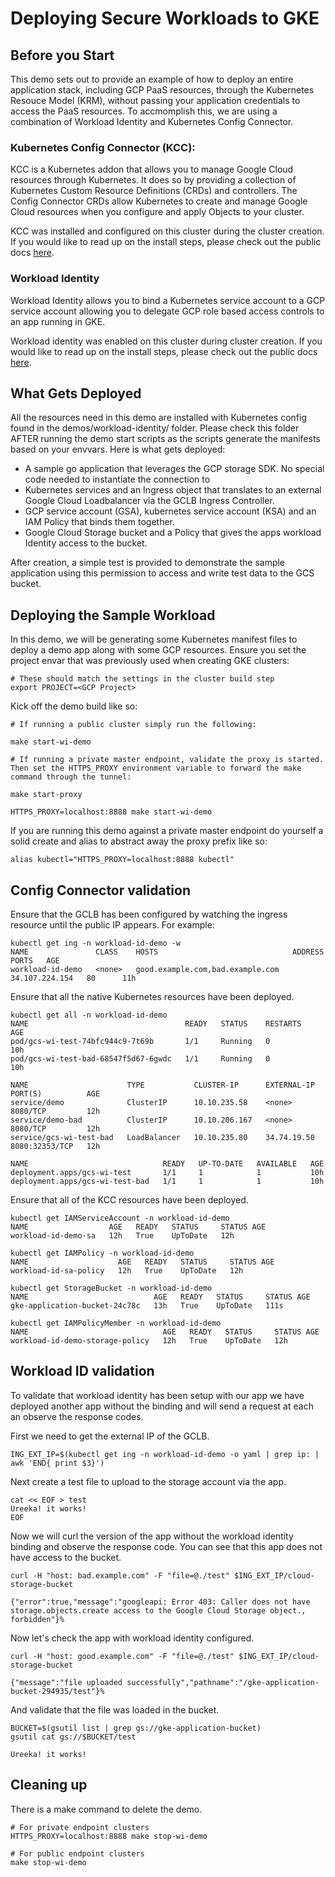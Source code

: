 # Deploying Secure Workloads to GKE

## Before you Start
This demo sets out to provide an example of how to deploy an entire application stack, including GCP PaaS resources, through the Kubernetes Resouce Model (KRM), without passing your application credentials to access the PaaS resources. To accmomplish this, we are using a combination of Workload Identity and Kubernetes Config Connector. 

### Kubernetes Config Connector (KCC):
KCC is a Kubernetes addon that allows you to manage Google Cloud resources through Kubernetes. It does so by providing a collection of Kubernetes Custom Resource Definitions (CRDs) and controllers. The Config Connector CRDs allow Kubernetes to create and manage Google Cloud resources when you configure and apply Objects to your cluster.

KCC was installed and configured on this cluster during the cluster creation. If you would like to read up on the install steps, please check out the public docs [here](https://cloud.google.com/config-connector/docs/how-to/install-upgrade-uninstall).

### Workload Identity
Workload Identity allows you to bind a Kubernetes service account to a GCP service account allowing you to delegate GCP role based access controls to an app running in GKE.

Workload identity was enabled on this cluster during cluster creation. If you would like to read up on the install steps, please check out the public docs [here](https://cloud.google.com/kubernetes-engine/docs/how-to/workload-identity).

## What Gets Deployed
All the resources need in this demo are installed with Kubernetes config found in the demos/workload-identity/ folder. Please check this folder AFTER running the demo start scripts as the scripts generate the manifests based on your envvars. Here is what gets deployed:
* A sample go application that leverages the GCP storage SDK. No special code needed to instantiate the connection to 
* Kubernetes services and an Ingress object that translates to an external Google Cloud Loadbalancer via the GCLB Ingress Controller.
* GCP service account (GSA), kubernetes service account (KSA) and an IAM Policy that binds them together.
* Google Cloud Storage bucket and a Policy that gives the apps workload Identity access to the bucket.

After creation, a simple test is provided to demonstrate the sample application using this permission to access and write test data to the GCS bucket.  

## Deploying the Sample Workload
In this demo, we will be generating some Kubernetes manifest files to deploy a demo app along with some GCP resources. Ensure you set the project envar that was previously used when creating GKE clusters:

```shell
# These should match the settings in the cluster build step
export PROJECT=<GCP Project>
```
Kick off the demo build like so:
```shell
# If running a public cluster simply run the following:

make start-wi-demo

# If running a private master endpoint, validate the proxy is started. Then set the HTTPS_PROXY environment variable to forward the make command through the tunnel:

make start-proxy

HTTPS_PROXY=localhost:8888 make start-wi-demo
```

If you are running this demo against a private master endpoint do yourself a solid create and alias to abstract away the proxy prefix like so:
```
alias kubectl="HTTPS_PROXY=localhost:8888 kubectl"
```

## Config Connector validation

Ensure that the GCLB has been configured by watching the ingress resource until the public IP appears. For example:
```shell
kubectl get ing -n workload-id-demo -w
NAME               CLASS    HOSTS                              ADDRESS          PORTS   AGE
workload-id-demo   <none>   good.example.com,bad.example.com   34.107.224.154   80      11h
```

Ensure that all the native Kubernetes resources have been deployed.
```shell
kubectl get all -n workload-id-demo
NAME                                   READY   STATUS    RESTARTS   AGE
pod/gcs-wi-test-74bfc944c9-7t69b       1/1     Running   0          10h
pod/gcs-wi-test-bad-68547f5d67-6gwdc   1/1     Running   0          10h

NAME                      TYPE           CLUSTER-IP      EXTERNAL-IP   PORT(S)          AGE
service/demo              ClusterIP      10.10.235.58    <none>        8080/TCP         12h
service/demo-bad          ClusterIP      10.10.206.167   <none>        8080/TCP         12h
service/gcs-wi-test-bad   LoadBalancer   10.10.235.80    34.74.19.50   8080:32353/TCP   12h

NAME                              READY   UP-TO-DATE   AVAILABLE   AGE
deployment.apps/gcs-wi-test       1/1     1            1           10h
deployment.apps/gcs-wi-test-bad   1/1     1            1           10h
```

Ensure that all of the KCC resources have been deployed.
```shell
kubectl get IAMServiceAccount -n workload-id-demo
NAME                  AGE   READY   STATUS     STATUS AGE
workload-id-demo-sa   12h   True    UpToDate   12h

kubectl get IAMPolicy -n workload-id-demo
NAME                    AGE   READY   STATUS     STATUS AGE
workload-id-sa-policy   12h   True    UpToDate   12h

kubectl get StorageBucket -n workload-id-demo
NAME                            AGE   READY   STATUS     STATUS AGE
gke-application-bucket-24c78c   13h   True    UpToDate   111s

kubectl get IAMPolicyMember -n workload-id-demo
NAME                              AGE   READY   STATUS     STATUS AGE
workload-id-demo-storage-policy   12h   True    UpToDate   12h
```

## Workload ID validation
To validate that workload identity has been setup with our app we have deployed another app without the binding and will send a request at each an observe the response codes.

First we need to get the external IP of the GCLB. 

```shell
ING_EXT_IP=$(kubectl get ing -n workload-id-demo -o yaml | grep ip: | awk 'END{ print $3}')
```
Next create a test file to upload to the storage account via the app.
```shell
cat << EOF > test
Ureeka! it works!
EOF
```
Now we will curl the version of the app without the workload identity binding and observe the response code. You can see that this app does not have access to the bucket.
```shell
curl -H "host: bad.example.com" -F "file=@./test" $ING_EXT_IP/cloud-storage-bucket

{"error":true,"message":"googleapi: Error 403: Caller does not have storage.objects.create access to the Google Cloud Storage object., forbidden"}%
```
Now let's check the app with workload identity configured. 
```shell
curl -H "host: good.example.com" -F "file=@./test" $ING_EXT_IP/cloud-storage-bucket

{"message":"file uploaded successfully","pathname":"/gke-application-bucket-294935/test"}%
```
And validate that the file was loaded in the bucket.
```shell
BUCKET=$(gsutil list | grep gs://gke-application-bucket)
gsutil cat gs://$BUCKET/test

Ureeka! it works!
```
## Cleaning up

There is a make command to delete the demo.
```shell
# For private endpoint clusters
HTTPS_PROXY=localhost:8888 make stop-wi-demo

# For public endpoint clusters
make stop-wi-demo
```

